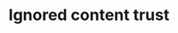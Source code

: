 ---
title: "Ignored content trust"
description: "More information on why disabling content-trust marks the installation as unsupported."
---